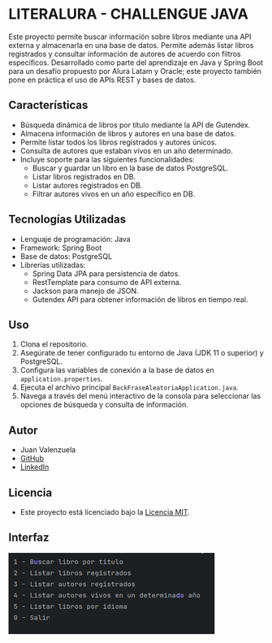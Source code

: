 # LITERALURA - CHALLENGUE JAVA

Este proyecto permite buscar información sobre libros mediante una API externa y almacenarla en una base de datos. Permite además listar libros registrados y consultar información de autores de acuerdo con filtros específicos. Desarrollado como parte del aprendizaje en Java y Spring Boot para un desafío propuesto por Alura Latam y Oracle; este proyecto también pone en práctica el uso de APIs REST y bases de datos.

## Características

- Búsqueda dinámica de libros por título mediante la API de Gutendex.
- Almacena información de libros y autores en una base de datos.
- Permite listar todos los libros registrados y autores únicos.
- Consulta de autores que estaban vivos en un año determinado.
- Incluye soporte para las siguientes funcionalidades:
  - Buscar y guardar un libro en la base de datos PostgreSQL.
  - Listar libros registrados en DB.
  - Listar autores registrados en DB.
  - Filtrar autores vivos en un año específico en DB.

## Tecnologías Utilizadas

- Lenguaje de programación: Java
- Framework: Spring Boot
- Base de datos: PostgreSQL
- Librerías utilizadas:
  - Spring Data JPA para persistencia de datos.
  - RestTemplate para consumo de API externa.
  - Jackson para manejo de JSON.
  - Gutendex API para obtener información de libros en tiempo real.

## Uso

1. Clona el repositorio.
2. Asegúrate de tener configurado tu entorno de Java (JDK 11 o superior) y PostgreSQL.
3. Configura las variables de conexión a la base de datos en `application.properties`.
4. Ejecuta el archivo principal `BackFraseAleatoriaApplication.java`.
5. Navega a través del menú interactivo de la consola para seleccionar las opciones de búsqueda y consulta de información.

## Autor

- Juan Valenzuela
- [GitHub](https://github.com/Juan-Valenzuela3)
- [LinkedIn](https://www.linkedin.com/in/juan-valenzuela-camelo)

## Licencia

- Este proyecto está licenciado bajo la [Licencia MIT](./LICENSE).

## Interfaz

![Interfaz de consola del proyecto](./Interfaz-LiterAlura.png)

